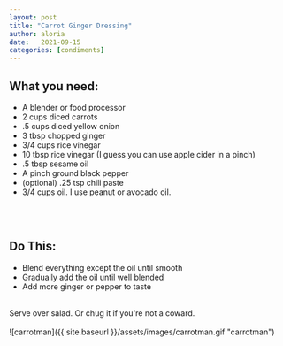 ```yaml
---
layout: post
title: "Carrot Ginger Dressing"
author: aloria
date:   2021-09-15
categories: [condiments]
---
```


## What you need:
* A blender or food processor
* 2 cups diced carrots
* .5 cups diced yellow onion
* 3 tbsp chopped ginger
* 3/4 cups rice vinegar
* 10 tbsp rice vinegar (I guess you can use apple cider in a pinch)
* .5 tbsp sesame oil
* A pinch ground black pepper
* (optional) .25 tsp chili paste
* 3/4 cups oil. I use peanut or avocado oil.
<br/>
<br/>

## Do This:
* Blend everything except the oil until smooth
* Gradually add the oil until well blended
* Add more ginger or pepper to taste <br/><br/>

Serve over salad. Or chug it if you're not a coward.
<br/>
<br/>
![carrotman]({{ site.baseurl }}/assets/images/carrotman.gif "carrotman")
